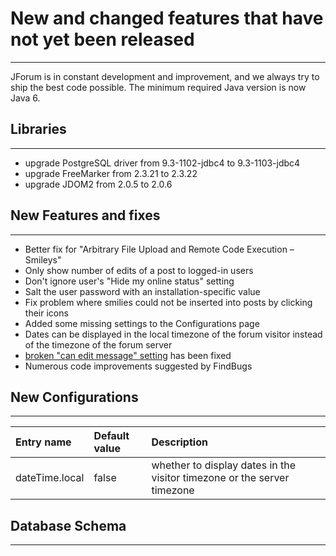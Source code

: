# New and changed features that have not yet been released #

---

JForum is in constant development and improvement, and we always try to ship the best code possible. The minimum required Java version is now Java 6.


## Libraries ##

---

  * upgrade PostgreSQL driver from 9.3-1102-jdbc4 to 9.3-1103-jdbc4
  * upgrade FreeMarker from 2.3.21 to 2.3.22
  * upgrade JDOM2 from 2.0.5 to 2.0.6


## New Features and fixes ##

---

  * Better fix for "Arbitrary File Upload and Remote Code Execution – Smileys"
  * Only show number of edits of a post to logged-in users
  * Don't ignore user's "Hide my online status" setting
  * Salt the user password with an installation-specific value
  * Fix problem where smilies could not be inserted into posts by clicking their icons
  * Added some missing settings to the Configurations page
  * Dates can be displayed in the local timezone of the forum visitor instead of the timezone of the forum server
  * [broken "can edit message" setting](http://jforum.andowson.com/posts/list/117.page) has been fixed
  * Numerous code improvements suggested by FindBugs

## New Configurations ##

---

|**Entry name**|**Default value**|**Description**|
|:-------------|:----------------|:--------------|
|dateTime.local|false|whether to display dates in the visitor timezone or the server timezone|


## Database Schema ##

---
